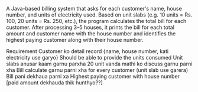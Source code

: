 A Java-based billing system that asks for each customer's name, house number, and units of electricity used. 
Based on  unit slabs (e.g. 10 units = Rs. 100, 20 units = Rs. 250, etc.), the program calculates the total bill for each customer. After processing 3–5 houses, it prints the bill for each total amount and customer name with the house number and identifies the highest paying customer along with their house number.

Requirement
Customer ko detail record {name, house number, kati electricity use garyo}
Should be able to provide the units consumed
Unit slabs anusar kaam garnu parxha
20 unit vanda mathi ko discuss garnu parni xha
Bill calculate garnu parni xha for every customer  (unit slab use garera)
Bill pani dekhaua parni xa
Highest paying customer with house number [paid amount dekhauda thik hunthyo??]
